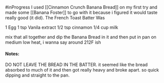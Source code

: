 #inProgress
I used [[Cinnamon Crunch Banana Bread]] on my first try and made some [[Banana Foster]] to go with it because i figured it would taste really good (it did). The French Toast Batter Was

1 Egg
1 tsp Vanila extract
1/2 tsp cinnamon
1/4 cup milk

mix that all together and dip the Banana Bread in it and then put in pan on medium low heat, i wanna say around 212F ish
#### **Notes:**
DO NOT LEAVE THE BREAD IN THE BATTER. it seemed like the bread absorbed to much of it and then got really heavy and broke apart. so quick dipping and straight to the pan. 
